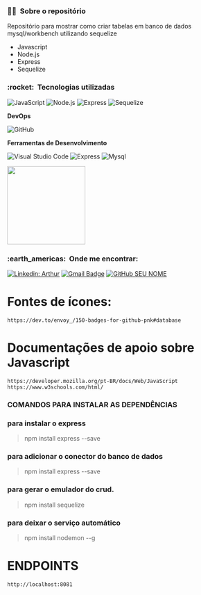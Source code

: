 <h3> 👨‍💼 &nbsp;Sobre o repositório </h3>

Repositório para mostrar como criar tabelas em banco de dados mysql/workbench utilizando sequelize

- Javascript
- Node.js
- Express
- Sequelize

<h3> :rocket: &nbsp;Tecnologias utilizadas </h3>

  ![JavaScript](https://img.shields.io/badge/-JavaScript-333333?style=flat&logo=javascript)
  ![Node.js](https://img.shields.io/badge/Node.js-43853D?style=flat&logo=node.js&logoColor=white)
  ![Express](https://img.shields.io/badge/-Express-333333?style=flat&logo=express) 
  ![Sequelize](https://img.shields.io/badge/-Sequelize-333333?style=flat&logo=sequelize) 

<!-- **Testes**

  ![Insomnia](https://img.shields.io/badge/-Insomnia-333333?style=flat&logo=insomnia)
  ![Postman](https://img.shields.io/badge/-Postman-333333?style=flat&logo=postman) -->


**DevOps**

  ![GitHub](https://img.shields.io/badge/-GitHub-333333?style=flat&logo=github)

**Ferramentas de Desenvolvimento**

  ![Visual Studio Code](https://img.shields.io/badge/-Visual%20Studio%20Code-333333?style=flat&logo=visual-studio-code&logoColor=007ACC)
  ![Express](https://img.shields.io/badge/-Express-333333?style=flat&logo=express)
  ![Mysql](https://img.shields.io/badge/-Mysql-333333?style=flat&logo=mysql)


<a href="https://github.com/artstar10">
  <img height="180em" src="https://github-readme-stats.vercel.app/api?username=artstar10&theme=dracula&show_icons=true" />
</a>

<br/>

<h3> :earth_americas: &nbsp;Onde me encontrar: </h3> 

[![Linkedin: Arthur](https://img.shields.io/badge/-LinkedIn-blue?style=flat-square&logo=Linkedin&logoColor=white&link=https://www.linkedin.com/in/arthur-neves-de-oliveira-sistemas-de-informacao/)](https://www.linkedin.com/in/arthur-neves-de-oliveira-sistemas-de-informacao/)
[![Gmail Badge](https://img.shields.io/badge/-projetogama@email.com-006bed?style=flat-square&logo=Gmail&logoColor=white&link=mailto:projetogama@gmail.com)](mailto:projetogama@gmail.com)
[![GitHub SEU NOME](https://img.shields.io/github/followers/artstar10?label=follow&style=social)](https://github.com/artstar10)


# Fontes de ícones:
```
https://dev.to/envoy_/150-badges-for-github-pnk#database

```
# Documentações de apoio sobre Javascript
```
https://developer.mozilla.org/pt-BR/docs/Web/JavaScript
https://www.w3schools.com/html/

```
### COMANDOS PARA INSTALAR AS DEPENDÊNCIAS
### para instalar o express
> npm install express --save
### para adicionar o conector do banco de dados
> npm install express --save
### para gerar o emulador do crud.
> npm install sequelize
### para deixar o serviço automático 
> npm install nodemon --g

# ENDPOINTS
```
http://localhost:8081

```











